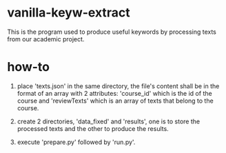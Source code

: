 # vanilla-keyw-extract

This is the program used to produce useful keywords by processing texts from our academic project.

# how-to

1. place 'texts.json' in the same directory, the file's content shall be in the format of an array with 2 attributes: 'course_id' which is the id of the course and 'reviewTexts' which is an array of texts that belong to the course.

2. create 2 directories, 'data_fixed' and 'results', one is to store the processed texts and the other to produce the results.

3. execute 'prepare.py' followed by 'run.py'.
